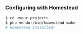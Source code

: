 ### Configuring with Homestead
```bash
$ cd <your-project>
$ php vendor/bin/homestead make
# Homestead Installed!
```